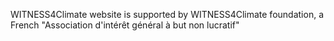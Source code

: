 WITNESS4Climate website is supported by WITNESS4Climate foundation, 
a French "Association d'intérêt général à but non lucratif" 